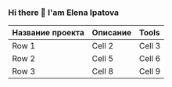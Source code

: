 ### Hi there 👋 I'am Elena Ipatova

<!--
**habbena/habbena** is a ✨ _special_ ✨ repository because its `README.md` (this file) appears on your GitHub profile.

Here are some ideas to get you started:

- 🔭 I’m currently working on ...
- 🌱 I’m currently learning ...
- 👯 I’m looking to collaborate on ...
- 🤔 I’m looking for help with ...
- 💬 Ask me about ...
- 📫 How to reach me: ...
- 😄 Pronouns: ...
- ⚡ Fun fact: ...
-->

| Название проекта  | Описание                   | Tools    |
|:------------------|:-------------------------- |:---------|
| Row 1             | Cell 2                     | Cell 3   |
| Row 2             | Cell 5                     | Cell 6   |
| Row 3             | Cell 8                     | Cell 9   |
